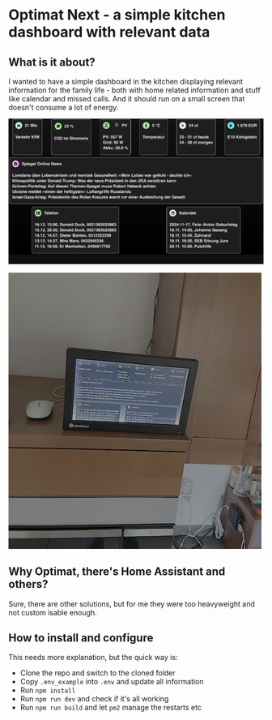 # Optimat Next - a simple kitchen dashboard with relevant data 

## What is it about?

I wanted to have a simple dashboard in the kitchen displaying relevant information for the family life - both with home related information and stuff like calendar and missed calls. And it should run on a small screen that doesn't consume a lot of energy.

![Screenshot](./doc/screenshot1.png "Screenshot")

![Screenshot](./doc/screenshot2.png "Screenshot")

## Why Optimat, there's Home Assistant and others?

Sure, there are other solutions, but for me they were too heavyweight and not custom
isable enough.

## How to install and configure
This needs more explanation, but the quick way is:
- Clone the repo and switch to the cloned folder
- Copy `.env_example` into `.env` and update all information
- Run `npm install`
- Run  `npm run dev` and check if it's all working
- Run `npm run build` and let `pm2` manage the restarts etc



